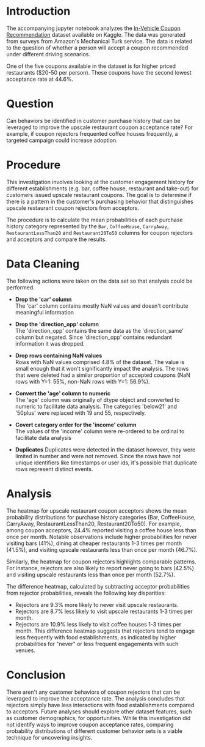# Introduction
The accompanying jupyter notebook analyzes the [In-Vehicle Coupon Recommendation](https://archive.ics.uci.edu/dataset/603/in+vehicle+coupon+recommendation) dataset available on Kaggle. The data was generated from surveys from Amazon's Mechanical Turk service. The data is related to the question of whether a person will accept a coupon recommended under different driving scenarios.

One of the five coupons available in the dataset is for higher priced restaurants ($20-50 per person). These coupons have the second lowest acceptance rate at 44.6%. 

# Question
Can behaviors be identified in customer purchase history that can be leveraged to improve the upscale restaurant coupon acceptance rate? For example, if coupon rejectors frequented coffee houses frequently, a targeted campaign could increase adoption.

# Procedure
This investigation involves looking at the customer engagement history for different establishments (e.g. bar, coffee house, restaurant and take-out) for customers issued upscale restaurant coupons. The goal is to determine if there is a pattern in the customer's purchasing behavior that distinguishes upscale restaurant coupon rejectors from acceptors. 

The procedure is to calculate the mean probabilities of each purchase history category represented by the `Bar`, `CoffeeHouse`, `CarryAway`, `RestaurantLessThan20` and `Restaurant20To50` columns for coupon rejectors and acceptors and compare the results.

# Data Cleaning
The following actions were taken on the data set so that analysis could be performed.
* **Drop the 'car' column**  
The 'car' column contains mostly NaN values and doesn't contribute meaningful information

* **Drop the 'direction_opp' column**   
The 'direction_opp' contains the same data as the 'direction_same' column but negated. Since 'direction_opp' contains redundant information it was dropped.

* **Drop rows containing NaN values**   
Rows with NaN values comprised 4.8% of the dataset. The value is small enough that it won't significantly impact the analysis. The rows that were deleted had a similar proportion of accepted coupons (NaN rows with Y=1: 55%, non-NaN rows with Y=1: 56.9%).

* **Convert the 'age' column to numeric**   
The 'age' column was originally of dtype object and converted to numeric to facilitate data analysis. The categories 'below21' and '50plus' were replaced with 19 and 55, respectively.

* **Covert category order for the 'income' column**   
The values of the 'income' column were re-ordered to be ordinal to facilitate data analysis

* **Duplicates**
Duplicates were detected in the dataset however, they were limited in number and were not removed. Since the rows have not unique identifiers like timestamps or user ids, it's possible that duplicate rows represent distinct events. 

# Analysis
The heatmap for upscale restaurant coupon acceptors shows the mean probability distributions for purchase history categories (Bar, CoffeeHouse, CarryAway, RestaurantLessThan20, Restaurant20To50). For example, among coupon acceptors, 24.4% reported visiting a coffee house less than once per month. Notable observations include higher probabilities for never visiting bars (41%), dining at cheaper restaurants 1-3 times per month (41.5%), and visiting upscale restaurants less than once per month (46.7%).

Similarly, the heatmap for coupon rejectors highlights comparable patterns. For instance, rejectors are also likely to report never going to bars (42.5%) and visiting upscale restaurants less than once per month (52.7%).

The difference heatmap, calculated by subtracting acceptor probabilities from rejector probabilities, reveals the following key disparities:
* Rejectors are 9.3% more likely to never visit upscale restaurants.
* Rejectors are 8.7% less likely to visit upscale restaurants 1-3 times per month.
* Rejectors are 10.9% less likely to visit coffee houses 1-3 times per month.
This difference heatmap suggests that rejectors tend to engage less frequently with food establishments, as indicated by higher probabilities for "never" or less frequent engagements with such venues.

# Conclusion
There aren't any customer behaviors of coupon rejectors that can be leveraged to improve the acceptance rate. The analysis concludes that rejectors simply have less interactions with food establishments compared to acceptors. Future analyses should explore other dataset features, such as customer demographics, for opportunities. While this investigation did not identify ways to improve coupon acceptance rates, comparing probability distributions of different customer behavior sets is a viable technique for uncovering insights.
